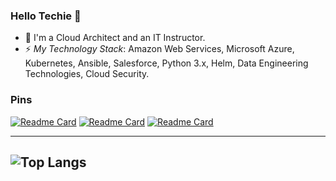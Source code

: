 ### Hello Techie 👋

- 🎯 I'm a Cloud Architect and an IT Instructor.
- ⚡ *My Technology Stack*: Amazon Web Services, Microsoft Azure, Kubernetes, Ansible, Salesforce, Python 3.x, Helm, Data Engineering Technologies, Cloud Security.

### Pins
[![Readme Card](https://github-readme-stats.vercel.app/api/pin/?username=kbindesh&repo=devops-masterclass)](https://github.com/kbindesh/devops-masterclass)
[![Readme Card](https://github-readme-stats.vercel.app/api/pin/?username=kbindesh&repo=git-bootcamp)](https://github.com/kbindesh/git-bootcamp)
[![Readme Card](https://github-readme-stats.vercel.app/api/pin/?username=kbindesh&repo=ms-sentinel-bootcamp)](https://github.com/kbindesh/ms-sentinel-bootcamp)

---
![Top Langs](https://github-readme-stats.vercel.app/api/top-langs/?username=kbindesh&langs_count=5)
---

<!--
**kbindesh/kbindesh** is a ✨ _special_ ✨ repository because its `README.md` (this file) appears on your GitHub profile.

Here are some ideas to get you started:

- 🔭 I’m currently working on ...
- 🌱 I’m currently learning ...
- 👯 I’m looking to collaborate on ...
- 🤔 I’m looking for help with ...
- 💬 Ask me about ...
- 📫 How to reach me: ...
- 😄 Pronouns: ...
- ⚡ Fun fact: ...
-->
